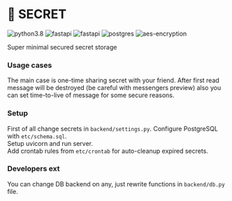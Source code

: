 # 🙊 SECRET
![python3.8](https://img.shields.io/badge/python-3.8-green?logo=python)
![fastapi](https://img.shields.io/badge/Backned-FastAPI-green)
![fastapi](https://img.shields.io/badge/Frontend-Static_HTML-green)
![postgres](https://img.shields.io/badge/DB-PostgreSQL-blue)
![aes-encryption](https://img.shields.io/badge/encryption-AES-blue)

Super minimal secured secret storage

### Usage cases
The main case is one-time sharing secret with your friend. After first read message will be destroyed 
(be careful with messengers preview) also you can set time-to-live of message for some secure reasons.

### Setup
First of all change secrets in ```backend/settings.py```. Configure PostgreSQL with  ```etc/schema.sql```.  
Setup uvicorn and run server.   
Add crontab rules from ```etc/crontab``` for auto-cleanup expired secrets.

### Developers ext
You can change DB backend on any, just rewrite functions in ```backend/db.py``` file.
